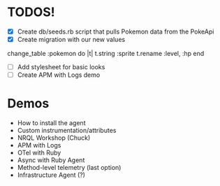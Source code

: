 # TODOS!

- [X] Create db/seeds.rb script that pulls Pokemon data from the PokeApi
- [x] Create migration with our new values

change_table :pokemon do |t|
  t.string :sprite
  t.rename :level, :hp
end

- [ ] Add stylesheet for basic looks
- [ ] Create APM with Logs demo

# Demos

* How to install the agent
* Custom instrumentation/attributes
* NRQL Workshop (Chuck)
* APM with Logs
* OTel with Ruby
* Async with Ruby Agent
* Method-level telemetry (last option)
* Infrastructure Agent (?)

